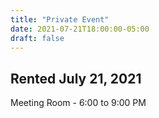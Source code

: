 ```yaml
---
title: "Private Event"
date: 2021-07-21T18:00:00-05:00
draft: false
---
```

## Rented  July 21, 2021
Meeting Room - 6:00 to 9:00 PM 
